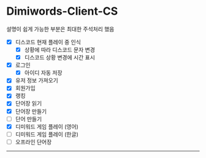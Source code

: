 # Dimiwords-Client-CS

설명이 쉽게 가능한 부분은 최대한 주석처리 했음

- [x] 디스코드 현재 플레이 중 인식
  - [x] 상황에 따라 디스코드 문자 변경
  - [x] 디스코드 상황 변경에 시간 표시
- [x] 로그인
  - [x] 아이디 자동 저장
- [x] 유저 정보 가져오기
- [x] 회원가입
- [x] 랭킹
- [x] 단어장 읽기
- [x] 단어장 만들기
- [ ] 단어 만들기
- [x] 디미워드 게임 플레이 (영어)
- [ ] 디미워드 게임 플레이 (한글)
- [ ] 오프라인 단어장

---------------------------------------

